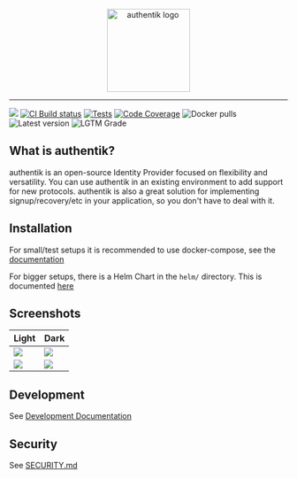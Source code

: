 <p align="center">
    <img src="https://goauthentik.io/img/icon_top_brand_colour.svg" height="150" alt="authentik logo">
</p>

---

[![](https://img.shields.io/discord/809154715984199690?label=Discord&style=flat-square)](https://discord.gg/jg33eMhnj6)
[![CI Build status](https://img.shields.io/azure-devops/build/beryjuorg/authentik/1?style=flat-square)](https://dev.azure.com/beryjuorg/authentik/_build?definitionId=6)
[![Tests](https://img.shields.io/azure-devops/tests/beryjuorg/authentik/1?compact_message&style=flat-square)](https://dev.azure.com/beryjuorg/authentik/_build?definitionId=6)
[![Code Coverage](https://img.shields.io/codecov/c/gh/goauthentik/authentik?style=flat-square)](https://codecov.io/gh/goauthentik/authentik)
![Docker pulls](https://img.shields.io/docker/pulls/beryju/authentik.svg?style=flat-square)
![Latest version](https://img.shields.io/docker/v/beryju/authentik?sort=semver&style=flat-square)
![LGTM Grade](https://img.shields.io/lgtm/grade/python/github/goauthentik/authentik?style=flat-square)

## What is authentik?

authentik is an open-source Identity Provider focused on flexibility and versatility. You can use authentik in an existing environment to add support for new protocols. authentik is also a great solution for implementing signup/recovery/etc in your application, so you don't have to deal with it.

## Installation

For small/test setups it is recommended to use docker-compose, see the [documentation](https://goauthentik.io/docs/installation/docker-compose/)

For bigger setups, there is a Helm Chart in the `helm/` directory. This is documented [here](https://goauthentik.io/docs/installation/kubernetes/)

## Screenshots

Light | Dark
--- | ---
![](https://goauthentik.io/img/screen_apps_light.jpg) | ![](https://goauthentik.io/img/screen_apps_dark.jpg)
![](https://goauthentik.io/img/screen_admin_light.jpg) | ![](https://goauthentik.io/img/screen_admin_dark.jpg)

## Development

See [Development Documentation](https://goauthentik.io/developer-docs/)

## Security

See [SECURITY.md](SECURITY.md)
